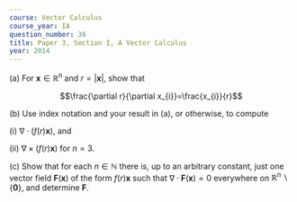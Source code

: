 ```yaml
---
course: Vector Calculus
course_year: IA
question_number: 36
title: Paper 3, Section I, A Vector Calculus
year: 2014
---
```




(a) For $\mathbf{x} \in \mathbb{R}^{n}$ and $r=|\mathbf{x}|$, show that

$$\frac{\partial r}{\partial x_{i}}=\frac{x_{i}}{r}$$

(b) Use index notation and your result in (a), or otherwise, to compute

(i) $\nabla \cdot(f(r) \mathbf{x})$, and

(ii) $\nabla \times(f(r) \mathbf{x})$ for $n=3$.

(c) Show that for each $n \in \mathbb{N}$ there is, up to an arbitrary constant, just one vector field $\mathbf{F}(\mathbf{x})$ of the form $f(r) \mathbf{x}$ such that $\nabla \cdot \mathbf{F}(\mathbf{x})=0$ everywhere on $\mathbb{R}^{n} \backslash\{\mathbf{0}\}$, and determine $\mathbf{F}$.